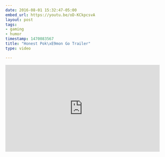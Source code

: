 ```yaml
---
date: 2016-08-01 15:32:47-05:00
embed_url: https://youtu.be/oD-KCkpcsvA
layout: post
tags:
- gaming
- humor
timestamp: 1470083567
title: "Honest Pok\xE9mon Go Trailer"
type: video

---
```

<iframe width="480" height="270" src="https://www.youtube.com/embed/oD-KCkpcsvA?feature=oembed" frameborder="0" allowfullscreen></iframe>

